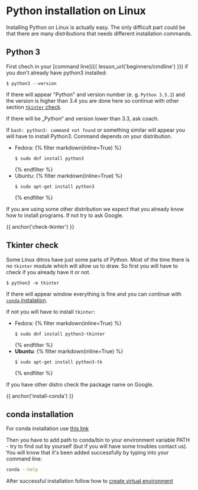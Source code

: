 # Python installation on Linux

Installing Python on Linux is actually easy.
The only difficult part could be that there are many distributions that
needs different installation commands.


## Python 3

First chech in your [command line]({{ lesson_url('beginners/cmdline') }})
if you don't already have python3 installed:

```console
$ python3 --version
```
If there will appear "Python" and version number (e. g. `Python 3.5.2`)
and the version is higher than 3.4 you are done here so continue with
other section [`tkinter` check](#check-tkinter).

If there will be „Python“ and version lower than 3.3, ask coach.

If `bash: python3: command not found` or something similar will appear
you will have to install Python3.
Command depends on your distribution.


* Fedora:
  {% filter markdown(inline=True) %}
  ```console
  $ sudo dnf install python3
  ```
  {% endfilter %}
* Ubuntu:
  {% filter markdown(inline=True) %}
  ```console
  $ sudo apt-get install python3
  ```
  {% endfilter %}

If you are using some other distribution we expect that you already know
how to install programs. If not try to ask Google.


{{ anchor('check-tkinter') }}
## Tkinter check

Some Linux ditros have just some parts of Python.
Most of the time there is no `tkinter` module which will allow us to draw.
So first you will have to check if you already have it or not.

```console
$ python3 -m tkinter
```

If there will appear window everything is fine and you can continue with
[`conda` instalation](#install-conda).

If not you will have to install `tkinter`:

* Fedora:
  {% filter markdown(inline=True) %}
  ```console
  $ sudo dnf install python3-tkinter
  ```
  {% endfilter %}
* **Ubuntu**:
  {% filter markdown(inline=True) %}
  ```console
  $ sudo apt-get install python3-tk
  ```
  {% endfilter %}

If you have other distro check the package name on Google.

{{ anchor('install-conda') }}
## conda installation

For conda installation use [this link](https://conda.io/docs/user-guide/install/linux.html)

Then you have to add path to conda/bin to your environment variable PATH - try to find out
by yourself (but if you will have some troubles contact us). You will know that it's been added
successfully by typing into your command line:

```bash
conda --help
``` 


After successful installation follow how to [create virtual environment](https://conda.io/docs/user-guide/tasks/manage-environments.html)


